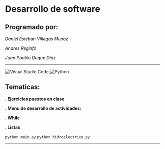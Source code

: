 # Desarrollo de software #

## Programado por: ##

*Daniel Esteban Villegas Munoz*

*Andres Reginfo*

*Juan Paublo Duque Diaz*
***

![Visual Studio Code](https://img.shields.io/badge/Visual%20Studio%20Code-0078d7.svg?style=for-the-badge&logo=visual-studio-code&logoColor=white)
![Python](https://img.shields.io/badge/python-3670A0?style=for-the-badge&logo=python&logoColor=ffdd54)

## Tematicas:

. **Ejercicios puestos en clase**

. **Menu de desarrollo de actividades:**

. **While**

. **Listas**

`python main.py`
`python hidroelectrica.py`
***
